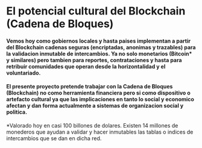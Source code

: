 # El potencial cultural del Blockchain \(Cadena de Bloques\)

#### Vemos hoy como gobiernos locales y hasta paises implementan a partir del Blockchain cadenas seguras \(encriptadas, anonimas y trazables\) para la validacion inmutable de intercambios. Ya no solo monetarios \(Bitcoin\* y similares\) pero tambien para reportes, contrataciones y hasta para retribuir comunidades que operan desde la horizontalidad y el voluntariado.

#### El presente proyecto pretende trabajar con la Cadena de Bloques \(Blockchain\) no como herramienta financiera pero si como dispositivo o artefacto cultural ya que las implicaciones en tanto lo social y economico afectan y dan forma actualmente a sistemas de organizacion social y politica.





\*Valorado hoy en casi 100 billones de dolares. Existen 14 millones de monederos que ayudan a validar y hacer inmutables las tablas o indices de intercambios que se dan en dicha red.

